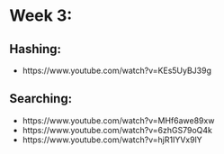 # Week 3:

 ## Hashing:
 <ul>
   <li>https://www.youtube.com/watch?v=KEs5UyBJ39g </li>
 </ul>


## Searching:
<ul>
   <li>https://www.youtube.com/watch?v=MHf6awe89xw</li>
   <li>https://www.youtube.com/watch?v=6zhGS79oQ4k</li>
   <li>https://www.youtube.com/watch?v=hjR1IYVx9lY </li>
 </ul>



